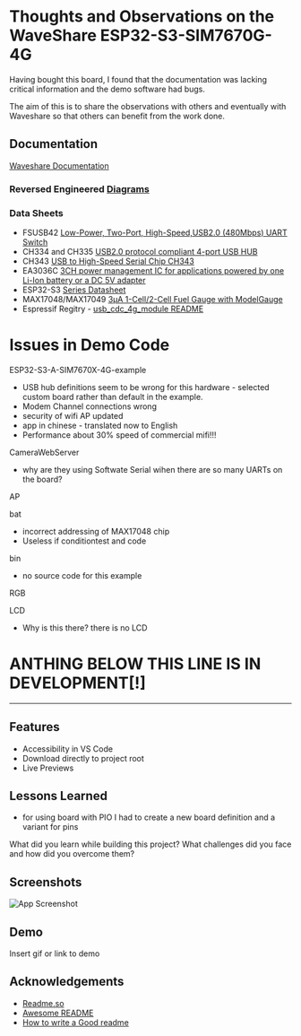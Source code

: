 
# Thoughts and Observations on the WaveShare ESP32-S3-SIM7670G-4G

Having bought this board, I found that the documentation was lacking critical information and the demo software had bugs.

The aim of this is to share the observations with others and eventually with Waveshare so that others can benefit from the work done.

## Documentation

[Waveshare Documentation](https://www.waveshare.com/wiki/ESP32-S3-SIM7670G-4G)  

### Reversed Engineered [Diagrams](/Diagrams/)

### Data Sheets

- FSUSB42 [Low-Power, Two-Port, High-Speed,USB2.0 (480Mbps) UART Switch](https://www.farnell.com/datasheets/2299789.pdf)
- CH334 and CH335 [USB2.0 protocol compliant 4-port USB HUB](https://static.klayers.net/pdf/2308/CH334DS1-Qinheng_KL-024-0000879.pdf)
- CH343 [USB to High-Speed Serial Chip CH343](https://www.google.com/url?sa=t&source=web&rct=j&opi=89978449&url=https://www.wch-ic.com/downloads/file/296.html&ved=2ahUKEwio6cjA5MCGAxXXbmwGHR4XAc0QFnoECAsQAQ&usg=AOvVaw0A96-5ImuwCusa5MEP8zfA)
- EA3036C [3CH power management IC for applications powered by one Li-Ion battery or a DC 5V adapter](http://www.everanalog.com/Product/ProductEA3036CDetailInfo.aspx)
- ESP32-S3 [Series Datasheet](https://www.espressif.com/en/support/documents/technical-documents?keys=&field_type_tid%5B%5D=842)
- MAX17048/MAX17049 [3μA 1-Cell/2-Cell Fuel Gauge with ModelGauge](https://www.analog.com/media/en/technical-documentation/data-sheets/MAX17048-MAX17049.pdf)
- Espressif Regitry - [usb_cdc_4g_module README](https://components.espressif.com/components/espressif/iot_usbh_modem/versions/0.1.6/examples/usb_cdc_4g_module?language=)

# Issues in Demo Code

ESP32-S3-A-SIM7670X-4G-example

- USB hub definitions seem to be wrong for this hardware - selected custom board rather than default in the example.
- Modem Channel connections wrong
- security  of wifi AP updated
- app in chinese - translated now to English
- Performance about 30% speed of commercial mifi!!!

CameraWebServer

- why are they using Softwate Serial wihen there are so many UARTs on the board?

AP

bat

- incorrect addressing of MAX17048 chip
- Useless if conditiontest and code

bin

- no source code for this example

RGB

LCD

- Why is this there? there is no LCD

# ANTHING BELOW THIS LINE IS IN DEVELOPMENT[!]

---------------------------------------------------------------

## Features

- Accessibility in VS Code  
- Download directly to project root  
- Live Previews

## Lessons Learned

- for using board with PIO I had to create a new board definition and a variant for pins

What did you learn while building this project? What challenges did you face and how did you overcome them?  

## Screenshots

![App Screenshot](https://lanecdr.org/wp-content/uploads/2019/08/placeholder.png)  

## Demo

Insert gif or link to demo  

## Acknowledgements

- [Readme.so](https://github.com/octokatherine/readme.so)
- [Awesome README](https://github.com/matiassingers/awesome-readme)
- [How to write a Good readme](https://bulldogjob.com/news/449-how-to-write-a-good-readme-for-your-github-project)  
